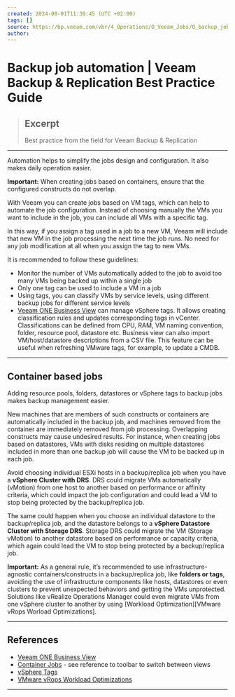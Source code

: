 ```yaml
---
created: 2024-08-01T11:39:45 (UTC +02:00)
tags: []
source: https://bp.veeam.com/vbr/4_Operations/O_Veeam_Jobs/O_backup_jobs/backup_job_automation.html
author: 
---
```


# Backup job automation | Veeam Backup & Replication Best Practice Guide

> ## Excerpt
> Best practice from the field for Veeam Backup & Replication

---
Automation helps to simplify the jobs design and configuration. It also makes daily operation easier.

**Important:** When creating jobs based on containers, ensure that the configured constructs do not overlap.

With Veeam you can create jobs based on VM tags, which can help to automate the job configuration. Instead of choosing manually the VMs you want to include in the job, you can include all VMs with a specific tag.

In this way, if you assign a tag used in a job to a new VM, Veeam will include that new VM in the job processing the next time the job runs. No need for any job modification at all when you assign the tag to new VMs.

It is recommended to follow these guidelines:

-   Monitor the number of VMs automatically added to the job to avoid too many VMs being backed up within a single job
-   Only one tag can be used to include a VM in a job
-   Using tags, you can classify VMs by service levels, using different backup jobs for different service levels
-   [Veeam ONE Business View](https://helpcenter.veeam.com/docs/one/monitor/bv.html) can manage vSphere tags. It allows creating classification rules and updates corresponding tags in vCenter. Classifications can be defined from CPU, RAM, VM naming convention, folder, resource pool, datastore etc. Business view can also import VM/host/datastore descriptions from a CSV file. This feature can be useful when refreshing VMware tags, for example, to update a CMDB.

___

## [](https://bp.veeam.com/vbr/4_Operations/O_Veeam_Jobs/O_backup_jobs/backup_job_automation.html#container-based-jobs)Container based jobs

Adding resource pools, folders, datastores or vSphere tags to backup jobs makes backup management easier.

New machines that are members of such constructs or containers are automatically included in the backup job, and machines removed from the container are immediately removed from job processing. Overlapping constructs may cause undesired results. For instance, when creating jobs based on datastores, VMs with disks residing on multiple datastores included in more than one backup job will cause the VM to be backed up in each job.

Avoid choosing individual ESXi hosts in a backup/replica job when you have a **vSphere Cluster with DRS**. DRS could migrate VMs automatically (vMotion) from one host to another based on performance or affinity criteria, which could impact the job configuration and could lead a VM to stop being protected by the backup/replica job.

The same could happen when you choose an individual datastore to the backup/replica job, and the datastore belongs to a **vSphere Datastore Cluster with Storage DRS**. Storage DRS could migrate the VM (Storage vMotion) to another datastore based on performance or capacity criteria, which again could lead the VM to stop being protected by a backup/replica job.

**Important:** As a general rule, it’s recommended to use infrastructure-agnostic containers/constructs in a backup/replica job, like **folders or tags**, avoiding the use of infrastructure components like hosts, datastores or even clusters to prevent unexpected behaviors and getting the VMs unprotected. Solutions like vRealize Operations Manager could even migrate VMs from one vSphere cluster to another by using \[Workload Optimization\]\[VMware vRops Worload Optimizations\].

___

## [](https://bp.veeam.com/vbr/4_Operations/O_Veeam_Jobs/O_backup_jobs/backup_job_automation.html#references)References

-   [Veeam ONE Business View](https://helpcenter.veeam.com/docs/one/monitor/bv.html)
-   [Container Jobs](https://helpcenter.veeam.com/docs/backup/vsphere/backup_job_vms_vm.html) - see reference to toolbar to switch between views
-   [vSphere Tags](https://helpcenter.veeam.com/docs/backup/vsphere/vm_tags.html)
-   [VMware vRops Workload Optimizations](https://docs.vmware.com/en/vRealize-Operations-Manager/8.4/com.vmware.vcom.config.doc/GUID-F7DF8D29-89F3-455B-883B-6DECA11B0114.html)

___
